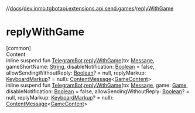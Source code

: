 //[docs](../../index.md)/[dev.inmo.tgbotapi.extensions.api.send.games](index.md)/[replyWithGame](reply-with-game.md)



# replyWithGame  
[common]  
Content  
inline suspend fun [TelegramBot](../dev.inmo.tgbotapi.bot/index.md#%5Bdev.inmo.tgbotapi.bot%2FTelegramBot%2F%2F%2FPointingToDeclaration%2F%5D%2FClasslikes%2F625018081).[replyWithGame](reply-with-game.md)(to: [Message](../dev.inmo.tgbotapi.types.message.abstracts/-message/index.md), gameShortName: [String](https://kotlinlang.org/api/latest/jvm/stdlib/kotlin/-string/index.html), disableNotification: [Boolean](https://kotlinlang.org/api/latest/jvm/stdlib/kotlin/-boolean/index.html) = false, allowSendingWithoutReply: [Boolean](https://kotlinlang.org/api/latest/jvm/stdlib/kotlin/-boolean/index.html)? = null, replyMarkup: [KeyboardMarkup](../dev.inmo.tgbotapi.types.buttons/-keyboard-markup/index.md)? = null): [ContentMessage](../dev.inmo.tgbotapi.types.message.abstracts/-content-message/index.md)<[GameContent](../dev.inmo.tgbotapi.types.message.content/-game-content/index.md)>  
inline suspend fun [TelegramBot](../dev.inmo.tgbotapi.bot/index.md#%5Bdev.inmo.tgbotapi.bot%2FTelegramBot%2F%2F%2FPointingToDeclaration%2F%5D%2FClasslikes%2F625018081).[replyWithGame](reply-with-game.md)(to: [Message](../dev.inmo.tgbotapi.types.message.abstracts/-message/index.md), game: [Game](../dev.inmo.tgbotapi.types.games/-game/index.md), disableNotification: [Boolean](https://kotlinlang.org/api/latest/jvm/stdlib/kotlin/-boolean/index.html) = false, allowSendingWithoutReply: [Boolean](https://kotlinlang.org/api/latest/jvm/stdlib/kotlin/-boolean/index.html)? = null, replyMarkup: [KeyboardMarkup](../dev.inmo.tgbotapi.types.buttons/-keyboard-markup/index.md)? = null): [ContentMessage](../dev.inmo.tgbotapi.types.message.abstracts/-content-message/index.md)<[GameContent](../dev.inmo.tgbotapi.types.message.content/-game-content/index.md)>  



